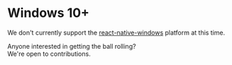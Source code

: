 # Windows 10+

We don't currently support the [react-native-windows](https://github.com/microsoft/react-native-windows) platform at this time.  
  
Anyone interested in getting the ball rolling?  
We're open to contributions.
